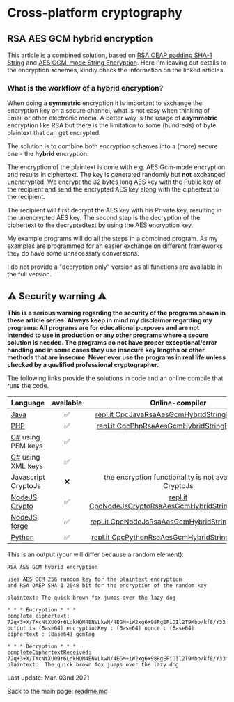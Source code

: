 # Cross-platform cryptography

## RSA AES GCM hybrid encryption

This article is a combined solution, based on [RSA OEAP padding SHA-1 String](rsa_encryption_oaep_sha1_string.md) and [AES GCM-mode String Encryption](aes_gcm_256_string_encryption.md). Here I'm leaving out details to the encryption schemes, kindly check the information on the linked articles.

### What is the workflow of a hybrid encryption?

When doing a **symmetric** encryption it is important to exchange the encryption key on a secure channel, what is not easy when thinking of Email or other electronic media. A better way is the usage of **asymmetric** encryption like RSA but there is the limitation to some (hundreds) of byte plaintext that can get encrypted.

The solution is to combine both encryption schemes into a (more) secure one - the **hybrid** encryption.

The encryption of the plaintext is done with e.g. AES Gcm-mode encryption and results in ciphertext. The key is generated randomly but **not** exchanged unencrypted. We encrypt the 32 bytes long AES key with the Public key of the recipient and send the encrypted AES key along with the ciphertext to the recipient.

The recipient will first decrypt the AES key with his Private key, resulting in the unencrypted AES key. The second step is the decryption of the ciphertext to the decryptedtext by using the AES encryption key.

My example programs will do all the steps in a combined program. As my examples are programmed for an easier exchange on different frameworks they do have some unnecessary conversions.

I do not provide a "decryption only" version as all functions are available in the full version.

## :warning: Security warning :warning:

**This is a serious warning regarding the security of the programs shown in these article series.  Always keep in mind my disclaimer regarding my programs: All programs are for educational purposes and are not intended to use in production or any other programs where a  secure solution is needed. The programs do not have proper exceptional/error handling and in some cases they use insecure key lengths or other methods that are insecure. Never ever use the programs in real life unless checked by a qualified professional cryptographer.**

The following links provide the solutions in code and an online compile that runs the code.

| Language | available | Online-compiler
| ------ | :---: | :----: |
| [Java](../RsaAesGcmHybridEncryptionString/RsaAesGcmHybridEncryption.java) | :white_check_mark: | [repl.it CpcJavaRsaAesGcmHybridStringEncryption](https://repl.it/@javacrypto/CpcJavaRsaAesGcmHybridStringEncryption#Main.java/)
| [PHP](../RsaAesGcmHybridEncryptionString/RsaAesGcmHybridEncryption.php) | :white_check_mark: | [repl.it CpcPhpRsaAesGcmHybridStringEncryption](https://repl.it/@javacrypto/CpcPhpRsaAesGcmHybridStringEncryption#main.php/)
| [C#](../RsaAesGcmHybridEncryptionString/RsaAesGcmHybridEncryptionPem.cs) using PEM keys | :white_check_mark: | 
| [C#](../RsaAesGcmHybridEncryptionString/RsaAesGcmHybridEncryptionXml.cs) using XML keys | :white_check_mark: | 
| Javascript CryptoJs | :x: | the encryption functionality is not available in CryptoJs
| [NodeJS Crypto](../RsaAesGcmHybridEncryptionString/RsaAesGcmHybridEncryptionNodeJsCrypto.js) | :white_check_mark: | [repl.it CpcNodeJsCryptoRsaAesGcmHybridStringEncryption](https://repl.it/@javacrypto/CpcNodeJsCryptoRsaAesGcmHybridStringEncryption#index.js/)
| [NodeJS forge](../RsaAesGcmHybridEncryptionString/RsaAesGcmHybridEncryptionNodeJs.js) | :white_check_mark: | [repl.it CpcNodeJsRsaAesGcmHybridStringEncryption](https://repl.it/@javacrypto/CpcNodeJsRsaAesGcmHybridStringEncryption#index.js/)
| [Python](../RsaAesGcmHybridEncryptionString/RsaAesGcmHybridEncryption.py) | :white_check_mark: | [repl.it CpcPythonRsaAesGcmHybridStringEncryption](https://repl.it/@javacrypto/CpcPythonRsaAesGcmHybridStringEncryption#Main.py/)

This is an output (your will differ because a random element):

```plaintext
RSA AES GCM hybrid encryption

uses AES GCM 256 random key for the plaintext encryption
and RSA OAEP SHA 1 2048 bit for the encryption of the random key

plaintext: The quick brown fox jumps over the lazy dog

* * * Encryption * * *
complete ciphertext: 72q+3+X/TKcNtXU09r6LdkHQM4ENVLkwN/4EGM+iW2xg6x98RgEFiOIl2T9Mbp/kf8/Y33mZdQ+Eq3wqjG/XuWakTpkaqI1W3SFZyHTeiVwhqpT1cYvEKAXDN31jy687BPs5QN6BVM2hfMcZ9YdQdHG+/ee9jdNs2MNroQfBH2NUYF3MXEfd6L3MB+OSMcZN6wmpBENhb/Xz4QChIhn7ztEm5HJwzZtDTulM/juzs2v9TEE4kDOBAu8tave+iGfajkQeZg8zWcD5nW/pi3++P5S/9hFjZ/3Cyi6xHRdGvv81J7WupDDoQlB8nNol+WzQTfiP48PFaNg65QzvylLIXw==:7Bf0B6HGWyCaCJqr:crqPzG0RqPbqR/dbwgOsyOt/VNxhEoAzvbByLwmb5jIz9TZ0JAVc6Gj8Kg==:r9UcANJ0P4fC5CnbnUXR4A==
output is (Base64) encryptionKey : (Base64) nonce : (Base64) ciphertext : (Base64) gcmTag

* * * Decryption * * *
completeCiphertextReceived: 72q+3+X/TKcNtXU09r6LdkHQM4ENVLkwN/4EGM+iW2xg6x98RgEFiOIl2T9Mbp/kf8/Y33mZdQ+Eq3wqjG/XuWakTpkaqI1W3SFZyHTeiVwhqpT1cYvEKAXDN31jy687BPs5QN6BVM2hfMcZ9YdQdHG+/ee9jdNs2MNroQfBH2NUYF3MXEfd6L3MB+OSMcZN6wmpBENhb/Xz4QChIhn7ztEm5HJwzZtDTulM/juzs2v9TEE4kDOBAu8tave+iGfajkQeZg8zWcD5nW/pi3++P5S/9hFjZ/3Cyi6xHRdGvv81J7WupDDoQlB8nNol+WzQTfiP48PFaNg65QzvylLIXw==:7Bf0B6HGWyCaCJqr:crqPzG0RqPbqR/dbwgOsyOt/VNxhEoAzvbByLwmb5jIz9TZ0JAVc6Gj8Kg==:r9UcANJ0P4fC5CnbnUXR4A==
plaintext:  The quick brown fox jumps over the lazy dog

```

Last update: Mar. 03nd 2021

Back to the main page: [readme.md](../readme.md)